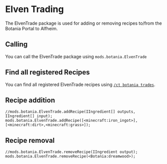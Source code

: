 # Elven Trading

The ElvenTrade package is used for adding or removing recipes to/from the Botania Portal to Alfheim.

## Calling
You can call the ElvenTrade package using `mods.botania.ElvenTrade`

## Find all registered Recipes
You can find all registered ElvenTrade recipes using [`/ct botania trades`](/Mods/Modtweaker/Botania/Commands/).

## Recipe addition

```zenscript
//mods.botania.ElvenTrade.addRecipe(IIngredient[] outputs, IIngredient[] input);
mods.botania.ElvenTrade.addRecipe([<minecraft:iron_ingot>], [<minecraft:dirt>,<minecraft:grass>]);
```

## Recipe removal

```zenscript
//mods.botania.ElvenTrade.removeRecipe(IIngredient output);
mods.botania.ElvenTrade.removeRecipe(<Botania:dreamwood>);
```